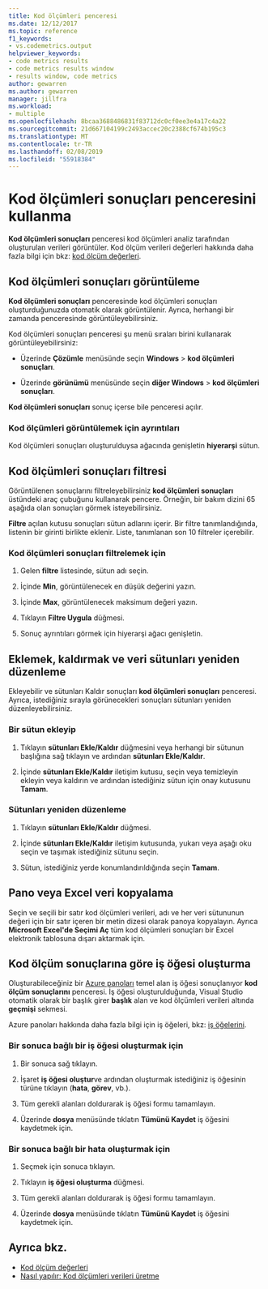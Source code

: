 ```yaml
---
title: Kod ölçümleri penceresi
ms.date: 12/12/2017
ms.topic: reference
f1_keywords:
- vs.codemetrics.output
helpviewer_keywords:
- code metrics results
- code metrics results window
- results window, code metrics
author: gewarren
ms.author: gewarren
manager: jillfra
ms.workload:
- multiple
ms.openlocfilehash: 8bcaa3688486831f83712dc0cf0ee3e4a17c4a22
ms.sourcegitcommit: 21d667104199c2493accec20c2388cf674b195c3
ms.translationtype: MT
ms.contentlocale: tr-TR
ms.lasthandoff: 02/08/2019
ms.locfileid: "55918384"
---
```

# <a name="use-the-code-metrics-results-window"></a>Kod ölçümleri sonuçları penceresini kullanma

**Kod ölçümleri sonuçları** penceresi kod ölçümleri analiz tarafından oluşturulan verileri görüntüler. Kod ölçüm verileri değerleri hakkında daha fazla bilgi için bkz: [kod ölçüm değerleri](../code-quality/code-metrics-values.md).

## <a name="display-code-metrics-results"></a>Kod ölçümleri sonuçları görüntüleme

**Kod ölçümleri sonuçları** penceresinde kod ölçümleri sonuçları oluşturduğunuzda otomatik olarak görüntülenir. Ayrıca, herhangi bir zamanda penceresinde görüntüleyebilirsiniz.

Kod ölçümleri sonuçları penceresi şu menü sıraları birini kullanarak görüntüleyebilirsiniz:

- Üzerinde **Çözümle** menüsünde seçin **Windows** > **kod ölçümleri sonuçları**.

- Üzerinde **görünümü** menüsünde seçin **diğer Windows** > **kod ölçümleri sonuçları**.

**Kod ölçümleri sonuçları** sonuç içerse bile penceresi açılır.

### <a name="to-view-code-metrics-details"></a>Kod ölçümleri görüntülemek için ayrıntıları

Kod ölçümleri sonuçları oluşturulduysa ağacında genişletin **hiyerarşi** sütun.

## <a name="filter-code-metrics-results"></a>Kod ölçümleri sonuçları filtresi

Görüntülenen sonuçlarını filtreleyebilirsiniz **kod ölçümleri sonuçları** üstündeki araç çubuğunu kullanarak pencere. Örneğin, bir bakım dizini 65 aşağıda olan sonuçları görmek isteyebilirsiniz.

**Filtre** açılan kutusu sonuçları sütun adlarını içerir. Bir filtre tanımlandığında, listenin bir girinti birlikte eklenir. Liste, tanımlanan son 10 filtreler içerebilir.

### <a name="to-filter-the-code-metrics-results"></a>Kod ölçümleri sonuçları filtrelemek için

1.  Gelen **filtre** listesinde, sütun adı seçin.

2.  İçinde **Min**, görüntülenecek en düşük değerini yazın.

3.  İçinde **Max**, görüntülenecek maksimum değeri yazın.

4.  Tıklayın **Filtre Uygula** düğmesi.

5.  Sonuç ayrıntıları görmek için hiyerarşi ağacı genişletin.

## <a name="add-remove-and-rearrange-data-columns"></a>Eklemek, kaldırmak ve veri sütunları yeniden düzenleme

Ekleyebilir ve sütunları Kaldır sonuçları **kod ölçümleri sonuçları** penceresi. Ayrıca, istediğiniz sırayla görünecekleri sonuçları sütunları yeniden düzenleyebilirsiniz.

### <a name="add-or-remove-a-column"></a>Bir sütun ekleyip

1. Tıklayın **sütunları Ekle/Kaldır** düğmesini veya herhangi bir sütunun başlığına sağ tıklayın ve ardından **sütunları Ekle/Kaldır**.

1. İçinde **sütunları Ekle/Kaldır** iletişim kutusu, seçin veya temizleyin ekleyin veya kaldırın ve ardından istediğiniz sütun için onay kutusunu **Tamam**.

### <a name="rearrange-columns"></a>Sütunları yeniden düzenleme

1. Tıklayın **sütunları Ekle/Kaldır** düğmesi.

1. İçinde **sütunları Ekle/Kaldır** iletişim kutusunda, yukarı veya aşağı oku seçin ve taşımak istediğiniz sütunu seçin.

1. Sütun, istediğiniz yerde konumlandırıldığında seçin **Tamam**.

## <a name="copy-data-to-the-clipboard-or-excel"></a>Pano veya Excel veri kopyalama

Seçin ve seçili bir satır kod ölçümleri verileri, adı ve her veri sütununun değeri için bir satır içeren bir metin dizesi olarak panoya kopyalayın. Ayrıca **Microsoft Excel'de Seçimi Aç** tüm kod ölçümleri sonuçları bir Excel elektronik tablosuna dışarı aktarmak için.

## <a name="create-a-work-item-based-on-code-metric-results"></a>Kod ölçüm sonuçlarına göre iş öğesi oluşturma

Oluşturabileceğiniz bir [Azure panoları](/azure/devops/boards/index?view=vsts) temel alan iş öğesi sonuçlanıyor **kod ölçüm sonuçlarını** penceresi. İş öğesi oluşturulduğunda, Visual Studio otomatik olarak bir başlık girer **başlık** alan ve kod ölçümleri verileri altında **geçmişi** sekmesi.

Azure panoları hakkında daha fazla bilgi için iş öğeleri, bkz: [iş öğelerini](/azure/devops/boards/work-items/index?view=vsts).

### <a name="to-create-a-work-item-based-on-a-result"></a>Bir sonuca bağlı bir iş öğesi oluşturmak için

1.  Bir sonuca sağ tıklayın.

2.  İşaret **iş öğesi oluştur**ve ardından oluşturmak istediğiniz iş öğesinin türüne tıklayın (**hata**, **görev**, vb.).

3.  Tüm gerekli alanları doldurarak iş öğesi formu tamamlayın.

4.  Üzerinde **dosya** menüsünde tıklatın **Tümünü Kaydet** iş öğesini kaydetmek için.

### <a name="to-create-a-bug-based-on-a-result"></a>Bir sonuca bağlı bir hata oluşturmak için

1.  Seçmek için sonuca tıklayın.

2.  Tıklayın **iş öğesi oluşturma** düğmesi.

3.  Tüm gerekli alanları doldurarak iş öğesi formu tamamlayın.

4.  Üzerinde **dosya** menüsünde tıklatın **Tümünü Kaydet** iş öğesini kaydetmek için.

## <a name="see-also"></a>Ayrıca bkz.

- [Kod ölçüm değerleri](../code-quality/code-metrics-values.md)
- [Nasıl yapılır: Kod ölçümleri verileri üretme](../code-quality/how-to-generate-code-metrics-data.md)